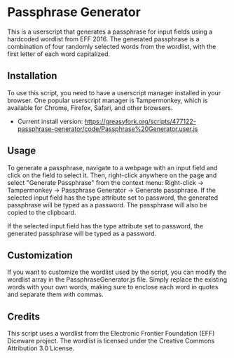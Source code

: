 # Passphrase Generator

This is a userscript that generates a passphrase for input fields using a hardcoded wordlist from EFF 2016. The generated passphrase is a combination of four randomly selected words from the wordlist, with the first letter of each word capitalized.

## Installation

To use this script, you need to have a userscript manager installed in your browser. One popular userscript manager is Tampermonkey, which is available for Chrome, Firefox, Safari, and other browsers. 

- Current install version: https://greasyfork.org/scripts/477122-passphrase-generator/code/Passphrase%20Generator.user.js

## Usage

To generate a passphrase, navigate to a webpage with an input field and click on the field to select it. Then, right-click anywhere on the page and select "Generate Passphrase" from the context menu: Right-click -> Tampermonkey -> Passphrase Generator -> Generate passphrase. If the selected input field has the type attribute set to password, the generated passphrase will be typed as a password. The passphrase will also be copied to the clipboard.

If the selected input field has the type attribute set to password, the generated passphrase will be typed as a password.

## Customization

If you want to customize the wordlist used by the script, you can modify the wordlist array in the PassphraseGenerator.js file. Simply replace the existing words with your own words, making sure to enclose each word in quotes and separate them with commas.

## Credits

This script uses a wordlist from the Electronic Frontier Foundation (EFF) Diceware project. The wordlist is licensed under the Creative Commons Attribution 3.0 License.